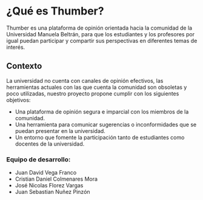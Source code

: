 # ¿Qué es Thumber?
Thumber es una plataforma de opinión orientada hacia la comunidad de la Universidad Manuela Beltrán, para que los estudiantes y los profesores por igual puedan participar y compartir sus perspectivas en diferentes temas de interés.

## Contexto
La universidad no cuenta con canales de opinión efectivos, las herramientas actuales con las que cuenta la comunidad son obsoletas y poco utilizadas, nuestro proyecto propone cumplir con los siguientes objetivos:
- Una plataforma de opinión segura e imparcial con los miembros de la comunidad.
- Una herramienta para comunicar sugerencias o inconformidades que se puedan presentar en la universidad.
- Un entorno que fomente la participación tanto de estudiantes como docentes de la universidad.

### Equipo de desarrollo: 
- Juan David Vega Franco
- Cristian Daniel Colmenares Mora
- José Nicolas Florez Vargas
- Juan Sebastian Nuñez Pinzón

